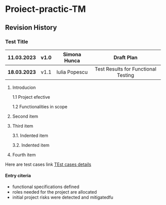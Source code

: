 # Proiect-practic-TM
## Revision History
### Test Title 
|11.03.2023 | v1.0 | Simona Hunca   | Draft Plan |
| :-----: | :---: | :---: | :-----: |
|**18.03.2023** | v1.1  | Iulia Popescu | Test Results for Functional Testing|   
1. Introducion

     1.1 Project efective

     1.2 Functionalities in scope


2. Second item
3. Third item

     3.1. Indented item

     3.2. Indented item

4. Fourth item

Here are test cases link [TEst cases details](https://github.com/SimonaHunca/Proiect-practic-TM/blob/main/Screenshot%20(1).png)
#### Entry citeria
- functional specifications defined 
- roles needed for the project are allocated 
- initial project risks were detected and mitigatedfu
